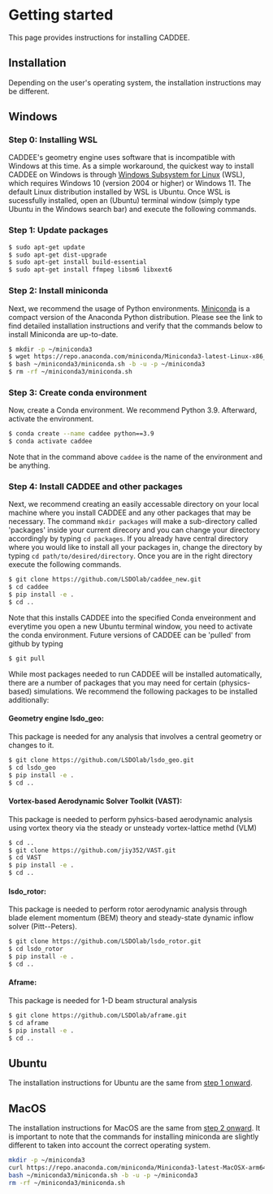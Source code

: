 # Getting started
This page provides instructions for installing CADDEE.

## Installation

Depending on the user's operating system, the installation instructions may be different.

## Windows

### Step 0: Installing WSL
CADDEE's geometry engine uses software that is incompatible with Windows at this time. As a simple workaround, the quickest way to install CADDEE on Windows is through [Windows Subsystem for Linux](https://learn.microsoft.com/en-us/windows/wsl/install) (WSL), which requires Windows 10 (version 2004 or higher) or Windows 11. The default Linux distribution installed by WSL is Ubuntu.
Once WSL is sucessfully installed, open an (Ubuntu) terminal window (simply type Ubuntu in the Windows search bar) and execute the following commands. 

### Step 1: Update packages
```sh
$ sudo apt-get update
$ sudo apt-get dist-upgrade
$ sudo apt-get install build-essential
$ sudo apt-get install ffmpeg libsm6 libxext6
```

### Step 2: Install miniconda
Next, we recommend the usage of Python environments. [Miniconda](https://docs.conda.io/projects/miniconda/en/latest/) is a compact version of the Anaconda Python distribution. Please see the link to find detailed installation instructions and verify that the commands below to install Miniconda are up-to-date. 

```sh
$ mkdir -p ~/miniconda3
$ wget https://repo.anaconda.com/miniconda/Miniconda3-latest-Linux-x86_64.sh -O ~/miniconda3/miniconda.sh
$ bash ~/miniconda3/miniconda.sh -b -u -p ~/miniconda3
$ rm -rf ~/miniconda3/miniconda.sh
```

### Step 3: Create conda environment
Now, create a Conda environment. We recommend Python 3.9. Afterward, activate the environment.

```sh
$ conda create --name caddee python==3.9
$ conda activate caddee
```

Note that in the command above `caddee` is the name of the environment and be anything. 

### Step 4: Install CADDEE and other packages
Next, we recommend creating an easily accessable directory on your local machine where you install CADDEE and any other packages that may be necessary. The command  `mkdir packages` will make a sub-directory called 'packages' inside your current direcory and you can change your directory accordingly by typing `cd packages`. If you already have central directory where you would like to install all your packages in, change the directory by typing `cd path/to/desired/directory`. Once you are in the right directory execute the following commands. 

```sh
$ git clone https://github.com/LSDOlab/caddee_new.git
$ cd caddee
$ pip install -e .
$ cd ..
```

Note that this installs CADDEE into the specified Conda enveironment and everytime you open a new Ubuntu terminal window, you need to activate the conda environment. Future versions of CADDEE can be 'pulled' from github by typing

```sh
$ git pull
```

While most packages needed to run CADDEE will be installed automatically, there are a number of packages that you may need for certain (physics-based) simulations. We recommend the following packages to be installed additionally:

#### Geometry engine lsdo_geo: 
This package is needed for any analysis that involves a central geometry or changes to it.

```sh
$ git clone https://github.com/LSDOlab/lsdo_geo.git
$ cd lsdo_geo
$ pip install -e .
$ cd ..
```

#### Vortex-based Aerodynamic Solver Toolkit (VAST): 
This package is needed to perform pyhsics-based aerodynamic analysis using vortex theory via the steady or unsteady vortex-lattice methd (VLM)

```sh
$ cd ..
$ git clone https://github.com/jiy352/VAST.git
$ cd VAST
$ pip install -e .
$ cd ..
```

#### lsdo_rotor:
This package is needed to perform rotor aerodynamic analysis through blade element momentum (BEM) theory and steady-state dynamic inflow solver (Pitt--Peters).

```sh
$ git clone https://github.com/LSDOlab/lsdo_rotor.git
$ cd lsdo_rotor
$ pip install -e .
$ cd ..
```

#### Aframe:
This package is needed for 1-D beam structural analysis

```sh
$ git clone https://github.com/LSDOlab/aframe.git
$ cd aframe
$ pip install -e .
$ cd ..
```

## Ubuntu
The installation instructions for Ubuntu are the same from <u>step 1 onward</u>.

## MacOS
The installation instructions for MacOS are the same from <u> step 2 onward</u>. It is important to note that the commands for installing miniconda are slightly different to taken into account the correct operating system.

```sh
mkdir -p ~/miniconda3
curl https://repo.anaconda.com/miniconda/Miniconda3-latest-MacOSX-arm64.sh -o ~/miniconda3/miniconda.sh
bash ~/miniconda3/miniconda.sh -b -u -p ~/miniconda3
rm -rf ~/miniconda3/miniconda.sh
```
